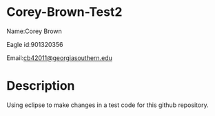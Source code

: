# Corey-Brown-Test2

Name:Corey Brown

Eagle id:901320356

Email:cb42011@georgiasouthern.edu

# Description
Using eclipse to make changes in a test code for this github repository.
